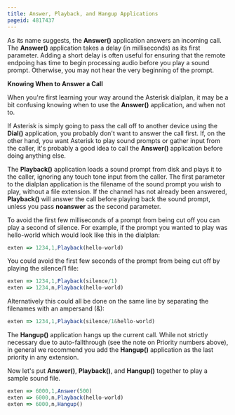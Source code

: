 ```yaml
---
title: Answer, Playback, and Hangup Applications
pageid: 4817437
---
```


As its name suggests, the **Answer()** application answers an incoming call. The **Answer()** application takes a delay (in milliseconds) as its first parameter. Adding a short delay is often useful for ensuring that the remote endpoing has time to begin processing audio before you play a sound prompt. Otherwise, you may not hear the very beginning of the prompt.

**Knowing When to Answer a Call**

When you're first learning your way around the Asterisk dialplan, it may be a bit confusing knowing when to use the **Answer()** application, and when not to.

If Asterisk is simply going to pass the call off to another device using the **Dial()** application, you probably don't want to answer the call first. If, on the other hand, you want Asterisk to play sound prompts or gather input from the caller, it's probably a good idea to call the **Answer()** application before doing anything else.

The **Playback()** application loads a sound prompt from disk and plays it to the caller, ignoring any touch tone input from the caller. The first parameter to the dialplan application is the filename of the sound prompt you wish to play, without a file extension. If the channel has not already been answered, **Playback()** will answer the call before playing back the sound prompt, unless you pass **noanswer** as the second parameter.

To avoid the first few milliseconds of a prompt from being cut off you can play a second of silence. For example, if the prompt you wanted to play was hello-world which would look like this in the dialplan:




```javascript title=" " linenums="1"
exten => 1234,1,Playback(hello-world)

```


You could avoid the first few seconds of the prompt from being cut off by playing the silence/1 file:




```javascript title=" " linenums="1"
exten => 1234,1,Playback(silence/1)
exten => 1234,n,Playback(hello-world)

```


Alternatively this could all be done on the same line by separating the filenames with an ampersand (&):




```javascript title=" " linenums="1"
exten => 1234,1,Playback(silence/1&hello-world)

```


The **Hangup()** application hangs up the current call. While not strictly necessary due to auto-fallthrough (see the note on Priority numbers above), in general we recommend you add the **Hangup()** application as the last priority in any extension.

Now let's put **Answer()**, **Playback()**, and **Hangup()** together to play a sample sound file.




```javascript title=" " linenums="1"
exten => 6000,1,Answer(500)
exten => 6000,n,Playback(hello-world)
exten => 6000,n,Hangup()

```


